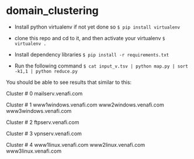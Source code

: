 # domain_clustering

* Install python virtualenv if not yet done so
`$ pip install virtualenv`

* clone this repo and cd to it, and then activate your virtualenv
`$ virtualenv .`

* Install dependency libraries
`$ pip install -r requirements.txt`

* Run the following command
`$ cat input_v.tsv | python map.py | sort -k1,1 | python reduce.py`


You should be able to see results that similar to this:

Cluster #  0
mailserv.venafi.com

Cluster #  1
www1windows.venafi.com
www2windows.venafi.com
www3windows.venafi.com

Cluster #  2
ftpserv.venafi.com

Cluster #  3
vpnserv.venafi.com

Cluster #  4
www1linux.venafi.com
www2linux.venafi.com
www3linux.venafi.com
